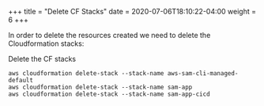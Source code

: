 +++
title = "Delete CF Stacks"
date =  2020-07-06T18:10:22-04:00
weight = 6
+++

In order to delete the resources created we need to delete the Cloudformation stacks:

Delete the CF stacks

```
aws cloudformation delete-stack --stack-name aws-sam-cli-managed-default
aws cloudformation delete-stack --stack-name sam-app
aws cloudformation delete-stack --stack-name sam-app-cicd

```

